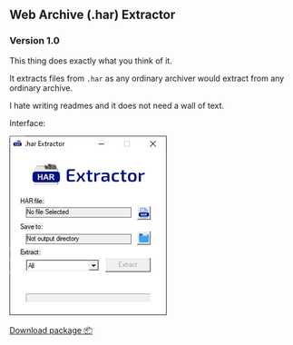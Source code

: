 ## Web Archive (.har) Extractor

### Version 1.0

This thing does exactly what you think of it. 

It extracts files from `.har` as any ordinary archiver would extract from any ordinary archive.

I hate writing readmes and it does not need a wall of text.

Interface:

![Image](doc/interface.png)

[Download package 📦](bin/unhar-1.0.0.zip)